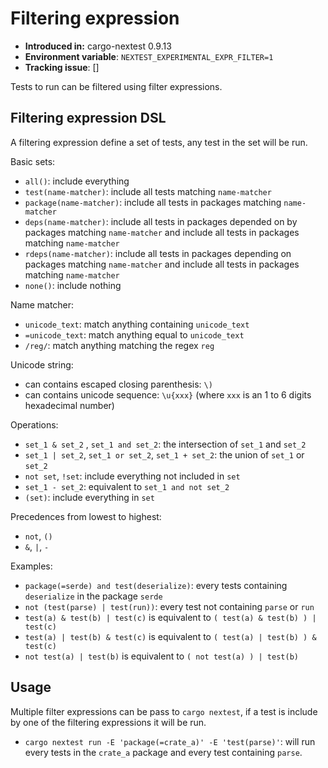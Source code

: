 # Filtering expression

* **Introduced in:** cargo-nextest 0.9.13
* **Environment variable**: `NEXTEST_EXPERIMENTAL_EXPR_FILTER=1`
* **Tracking issue**: []

Tests to run can be filtered using filter expressions.

## Filtering expression DSL

A filtering expression define a set of tests, any test in the set will be run.

Basic sets:
- `all()`: include everything
- `test(name-matcher)`: include all tests matching `name-matcher`
- `package(name-matcher)`: include all tests in packages matching `name-matcher`
- `deps(name-matcher)`: include all tests in packages depended on by packages matching `name-matcher` and include all tests in packages matching `name-matcher`
- `rdeps(name-matcher)`: include all tests in packages depending on packages matching `name-matcher` and include all tests in packages matching `name-matcher`
- `none()`: include nothing

Name matcher:
- `unicode_text`: match anything containing `unicode_text`
- `=unicode_text`: match anything equal to `unicode_text`
- `/reg/`: match anything matching the regex `reg`

Unicode string:
- can contains escaped closing parenthesis: `\)`
- can contains unicode sequence: `\u{xxx}` (where `xxx` is an 1 to 6 digits hexadecimal number)

Operations:
- `set_1 & set_2` , `set_1 and set_2`: the intersection of `set_1` and `set_2`
- `set_1 | set_2`, `set_1 or set_2`, `set_1 + set_2`: the union of `set_1` or `set_2`
- `not set`, `!set`: include everything not included in `set`
- `set_1 - set_2`: equivalent to `set_1 and not set_2`
- `(set)`: include everything in `set`

Precedences from lowest to highest:
- `not`, `()`
- `&`, `|`, `-`

Examples:
- `package(=serde) and test(deserialize)`: every tests containing `deserialize` in the package `serde`
- `not (test(parse) | test(run))`: every test not containing `parse` or `run`
- `test(a) & test(b) | test(c)` is equivalent to `( test(a) & test(b) ) | test(c)`
- `test(a) | test(b) & test(c)` is equivalent to `( test(a) | test(b) ) & test(c)`
- `not test(a) | test(b)` is equivalent to `( not test(a) ) | test(b)`

## Usage

Multiple filter expressions can be pass to `cargo nextest`, if a test is include by one of the filtering expressions it will be run.

- `cargo nextest run -E 'package(=crate_a)' -E 'test(parse)'`: will run every tests in the `crate_a` package and every test containing `parse`.
